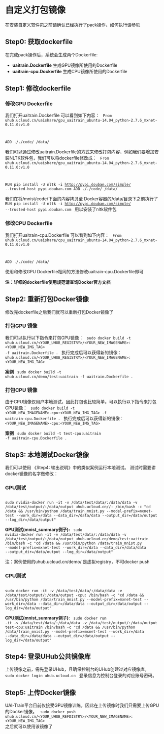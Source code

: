 

# 自定义打包镜像
在安装自定义软件包之前请确认已经执行了pack操作，如何执行请参见[](uai-train/guide/mxnet/packing)

## Step0: 获取dockerfile
在完成pack操作后，系统会生成两个Dockerfile:

  * **uaitrain.Dockerfile** 生成GPU镜像所使用的Dockerfile
  * **uaitrain-cpu.Dockerfile** 生成CPU镜像所使用的Dockerfile

## Step1: 修改dockerfile
### 修改GPU Dockerfile
我们打开uaitrain.Dockerfile 可以看到如下内容：
<code>
From uhub.ucloud.cn/uaishare/gpu_uaitrain_ubuntu-14.04_python-2.7.6_mxnet-0.11.0:v1.0

ADD ././code/ /data/
</code>

我们可以通过修改uaitrain.Dockerfile的方式来修改打包内容，例如我们要增加安装NLTK软件包，我们可以将dockerfile修改成：
<code>
From uhub.ucloud.cn/uaishare/gpu_uaitrain_ubuntu-14.04_python-2.7.6_mxnet-0.11.0:v1.0

RUN pip install -U nltk -i http://pypi.douban.com/simple/ --trusted-host pypi.douban.com
ADD ././code/ /data/
</code>

我们在将/mnist/code/下面的内容拷贝至 Docker容器的/data/目录下之前执行了
<code>
RUN pip install -U nltk -i http://pypi.douban.com/simple/ --trusted-host pypi.douban.com
</code>
用以安装了nltk软件包 

### 修改CPU Dockerfile
我们打开uaitrain-cpu.Dockerfile 可以看到如下内容：
<code>
From uhub.ucloud.cn/uaishare/cpu_uaitrain_ubuntu-14.04_python-2.7.6_mxnet-0.11.0:v1.0

ADD ././code/ /data/
</code>

使用和修改GPU Dockerfile相同的方法修改uaitrain-cpu.Dockerfile即可

**注：详细的dockerfile使用规范请查询Docker官方文档**

## Step2: 重新打包Docker镜像
修改完dockerfile之后我们就可以重新打包Docker镜像了

### 打包GPU 镜像
我们可以执行以下指令来打包GPU镜像：
<code>
sudo docker build -t uhub.ucloud.cn/<YOUR_UHUB_REGISTRY>/<YOUR_NEW_IMAGENAME>:<YOUR_NEW_IMG_TAG> -f uaitrain.Dockerfile .
</code>
执行完成后可以获得新的镜像：
<code>
uhub.ucloud.cn/<YOUR_UHUB_REGISTRY>/<YOUR_NEW_IMAGENAME>:<YOUR_NEW_IMG_TAG>
</code>

**案例**
<code>
sudo docker build -t uhub.ucloud.cn/demo/test:uaitrain -f uaitrain.Dockerfile .
</code>

### 打包CPU 镜像
由于CPU镜像仅用户本地测试，因此打包也比较简单，可以执行以下指令来打包CPU镜像：
<code>
sudo docker build -t <YOUR_NEW_IMAGENAME>-cpu:<YOUR_NEW_IMG_TAG> -f uaitrain-cpu.Dockerfile .
</code>
执行完成后可以获得新的镜像：
<code>
<YOUR_NEW_IMAGENAME>-cpu:<YOUR_NEW_IMG_TAG>
</code>

**案例**
<code>
sudo docker build -t test-cpu:uaitrain -f uaitrain-cpu.Dockerfile .
</code>

## Step3: 本地测试Docker镜像
我们可以使用[](uai-train/guide/mxnet/packing) 《Step4: 输出说明》中的类似案例运行本地测试。
测试时需要讲docker镜像的名字做修改：

### GPU测试
<code>
sudo nvidia-docker run -it -v /data/test/data/:/data/data -v /data/test/output/:/data/output uhub.ucloud.cn/<YOUR_UHUB_REFDISTRY>/<YOUR_NEW_IMAGENAME>:<YOUR_NEW_IMG_TAG> /bin/bash -c "cd /data && /usr/bin/python /data/train_mnist.py --model-prefix=mxnet-test --work_dir=/data --data_dir=/data/data --output_dir=/data/output --log_dir=/data/output"
</code>

**GPU测试(mnist\_summary例子):**
<code>
sudo nvidia-docker run -it -v /data/test/data/:/data/data -v /data/test/output/:/data/output uhub.ucloud.cn/demo/test:uaitrain /bin/bash -c "cd /data && /usr/bin/python /data/train_mnist.py --model-prefix=mxnet-test --work_dir=/data --data_dir=/data/data --output_dir=/data/output --log_dir=/data/output"
</code>

注：案例使用的uhub.ucloud.cn/demo/ 是虚拟registry，不可docker push

### CPU测试
<code>
sudo docker run -it -v /data/test/data/:/data/data -v /data/test/output/:/data/output <YOUR_NEW_IMAGENAME>-cpu:<YOUR_NEW_IMG_TAG> /bin/bash -c "cd /data && /usr/bin/python /data/train_mnist.py --model-prefix=mxnet-test --work_dir=/data --data_dir=/data/data --output_dir=/data/output --log_dir=/data/output"
</code>

**CPU测试(mnist\_summary例子):**
<code>
sudo docker run -it -v /data/test/data/:/data/data -v /data/test/output/:/data/output test-cpu:uaitrain /bin/bash -c "cd /data && /usr/bin/python /data/train_mnist.py --model-prefix=mxnet-test --work_dir=/data --data_dir=/data/data --output_dir=/data/output --log_dir=/data/output"
</code>

## Step4: 登录UHub公共镜像库
上传镜像之前，需先登录UHub，且确保控制台的UHub创建过对应镜像库。
<code>
sudo docker login uhub.ucloud.cn
</code>
登录信息为控制台登录的对应账号密码。

## Step5: 上传Docker镜像
UAI-Train平台目前仅接受GPU镜像训练，因此在上传镜像时我们只需要上传GPU的Docker镜像。
<code>
sudo docker push uhub.ucloud.cn/<YOUR_UHUB_REFDISTRY>/<YOUR_NEW_IMAGENAME>:<YOUR_NEW_IMG_TAG> 
</code>
之后就可以使用该镜像了


